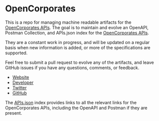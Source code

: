 # OpenCorporatesThis is a repo for managing machine readable artifacts for the [OpenCorporates APIs](https://opencorporates.com/). The goal is to maintain and evolve an OpenAPI, Postman Collection, and APIs.json index for the [OpenCorporates APIs](https://opencorporates.com/).They are a constant work in progress, and will be updated on a regular basis when new information is added, or more of the specifications are supported.Feel free to submit a pull request to evolve any of the artifacts, and leave GitHub issues if you have any questions, comments, or feedback.- [Website](https://opencorporates.com/)- [Developer](https://opencorporates.com/)- [Twitter](https://twitter.com/opencorporates)- [GitHub](https://github.com/openc)The [APIs.json](https://github.com/api-evangelist/opencorporates/blob/master/apis.json) index provides links to all the relevant links for the OpenCorporates APIs, including the OpenAPI and Postman if they are present.